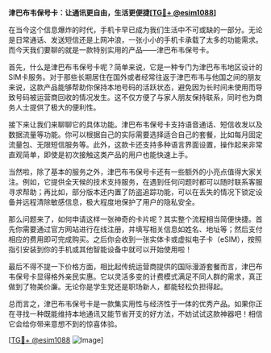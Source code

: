**津巴布韦保号卡：让通讯更自由，生活更便捷[[TG💪+ @esim1088](https://t.me/s/esim1088)]**

在当今这个信息爆炸的时代，手机卡早已成为我们生活中不可或缺的一部分。无论是日常通话、发送短信还是上网冲浪，一张小小的手机卡承载了太多的功能需求。而今天我们要聊的就是一款特别实用的产品——津巴布韦保号卡。

首先，什么是津巴布韦保号卡呢？简单来说，它是一种专门为津巴布韦地区设计的SIM卡服务。对于那些长期居住在国外或者经常往返于津巴布韦与他国之间的朋友来说，这款产品能够帮助你保持本地号码的活跃状态，避免因为长时间未使用而导致号码被运营商回收的情况发生。这不仅方便了与家人朋友保持联系，同时也为商务人士提供了极大的便利性。

接下来让我们来聊聊它的具体功能。津巴布韦保号卡支持语音通话、短信收发以及数据流量等功能。你可以根据自己的实际需要选择适合自己的套餐，比如每月固定流量包、无限短信服务等。此外，这款卡还支持多种语言界面设置，操作起来非常直观简单，即使是初次接触这类产品的用户也能快速上手。

当然啦，除了基本的服务之外，津巴布韦保号卡还有一些额外的小亮点值得大家关注。例如，它提供全天候的技术支持服务，在遇到任何问题时都可以随时联系客服寻求帮助；再比如，部分版本还内置了防盗追踪功能，可以在丢失的情况下锁定设备并远程清除敏感信息，极大程度地保护了用户的隐私安全。

那么问题来了，如何申请这样一张神奇的卡片呢？其实整个流程相当简便快捷。首先你需要通过官方网站进行在线注册，并填写相关信息如姓名、地址等；然后支付相应的费用即可完成购买。之后你会收到一张实体卡或虚拟电子卡（eSIM），按照指引安装到你的手机或其他智能设备中就可以开始使用啦！

最后不得不提一下价格方面，相比起传统运营商提供的国际漫游套餐而言，津巴布韦保号卡显得格外亲民实惠。它以灵活多变的计费模式满足不同人群的需求，真正做到了物美价廉。无论你是学生党还是职场新人，都能轻松负担得起。

总而言之，津巴布韦保号卡是一款集实用性与经济性于一体的优秀产品。如果你正在寻找一种既能维持本地通讯又能节省开支的好方法，不妨试试这款神器吧！相信它会给你带来意想不到的惊喜体验。

[[TG💪+ @esim1088](https://t.me/s/esim1088) ![Image](https://i.postimg.cc/4NQfJmqS/Snipaste-2025-05-13-00-14-12.png)]